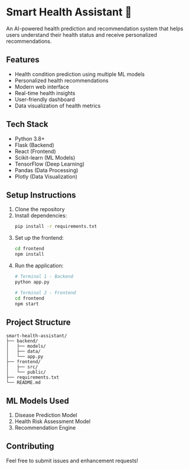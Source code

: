 # Smart Health Assistant 🏥

An AI-powered health prediction and recommendation system that helps users understand their health status and receive personalized recommendations.

## Features

- Health condition prediction using multiple ML models
- Personalized health recommendations
- Modern web interface
- Real-time health insights
- User-friendly dashboard
- Data visualization of health metrics

## Tech Stack

- Python 3.8+
- Flask (Backend)
- React (Frontend)
- Scikit-learn (ML Models)
- TensorFlow (Deep Learning)
- Pandas (Data Processing)
- Plotly (Data Visualization)

## Setup Instructions

1. Clone the repository
2. Install dependencies:
   ```bash
   pip install -r requirements.txt
   ```
3. Set up the frontend:
   ```bash
   cd frontend
   npm install
   ```
4. Run the application:
   ```bash
   # Terminal 1 - Backend
   python app.py
   
   # Terminal 2 - Frontend
   cd frontend
   npm start
   ```

## Project Structure

```
smart-health-assistant/
├── backend/
│   ├── models/
│   ├── data/
│   └── app.py
├── frontend/
│   ├── src/
│   └── public/
├── requirements.txt
└── README.md
```

## ML Models Used

1. Disease Prediction Model
2. Health Risk Assessment Model
3. Recommendation Engine

## Contributing

Feel free to submit issues and enhancement requests! 